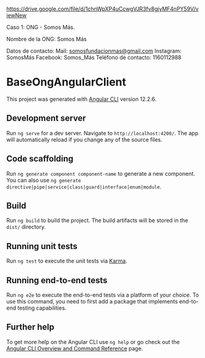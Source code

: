https://drive.google.com/file/d/1chnWpXP4uCcwgVJR3fv8gjyMF4nPY59V/viewNew 

Caso 1: ONG - Somos Más.

Nombre de la ONG: Somos Más

Datos de contacto:
Mail: somosfundacionmas@gmail.com
Instagram: SomosMás
Facebook: Somos_Más
Teléfono de contacto: 1160112988




# BaseOngAngularClient

This project was generated with [Angular CLI](https://github.com/angular/angular-cli) version 12.2.6.

## Development server

Run `ng serve` for a dev server. Navigate to `http://localhost:4200/`. The app will automatically reload if you change any of the source files.

## Code scaffolding

Run `ng generate component component-name` to generate a new component. You can also use `ng generate directive|pipe|service|class|guard|interface|enum|module`.

## Build

Run `ng build` to build the project. The build artifacts will be stored in the `dist/` directory.

## Running unit tests

Run `ng test` to execute the unit tests via [Karma](https://karma-runner.github.io).

## Running end-to-end tests

Run `ng e2e` to execute the end-to-end tests via a platform of your choice. To use this command, you need to first add a package that implements end-to-end testing capabilities.

## Further help

To get more help on the Angular CLI use `ng help` or go check out the [Angular CLI Overview and Command Reference](https://angular.io/cli) page.
